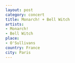 ```yaml
---
layout: post
category: concert
title: Monarch! + Bell Witch
artists: 
- Monarch!
- Bell Witch
place: 
- O'Sullivans
country: France
city: Paris
---
```


